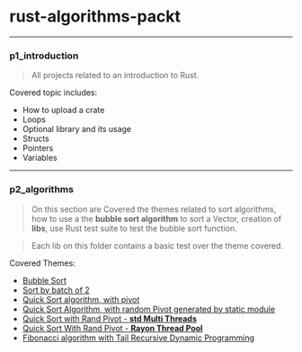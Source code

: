 # rust-algorithms-packt


-----
### p1_introduction

> All projects related to an introduction to Rust.

 Covered topic includes:
 - How to upload a crate
 - Loops
 - Optional library and its usage
 - Structs
 - Pointers
 - Variables

---
### p2_algorithms
> On this section are Covered the themes related to sort algorithms, how to use a the __bubble sort algorithm__ to sort a Vector, creation of __libs__, use Rust test suite to test the bubble sort function.

>Each lib on this folder contains a basic test over the theme covered.

Covered Themes:
- [Bubble Sort](./p2_algorithms/v1-sorting/src/lib.rs)
- [Sort by batch of 2](./p2_algorithms/v2-merge-sort/src/lib.rs)
- [Quick Sort algorithm, with pivot](./p2_algorithms/v3-quick-sort/src/lib.rs)
- [Quick Sort Algorithm, with random Pivot generated by static module](./p2_algorithms/v4-improve-sort/src/lib.rs)
- [Quick Sort with Rand Pivot - __std Multi Threads__](./p2_algorithms/v5-sort-threads/src/lib.rs)
- [Quick Sort With Rand Pivot - __Rayon Thread Pool__](./p2_algorithms/v6-thread-pool/src/lib.rs)
- [Fibonacci algorithm with Tail Recursive Dynamic Programming](./p2_algorithms/v7-dynamic-programming/src/main.rs)
